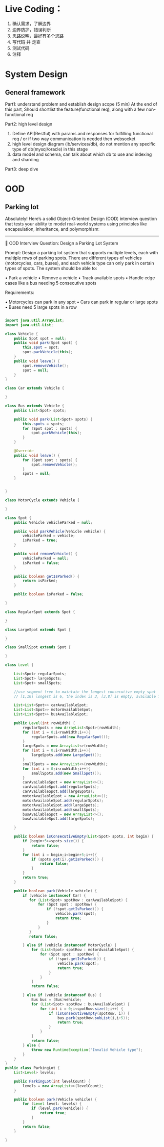 # Live Coding：

1. 确认需求，了解边界
2. 边界防护，错误判断
3. 思路说明，最好有多个思路
4. 写代码 并 走查
5. 测试代码
6. 注释

# System Design

## General framework

Part1: understand problem and establish design scope (5 min)
At the end of this part, Should shortlist the feature(functional req), along with a few non-functional req

Part2: high level design

1. Define API(Restful) with params and responses for fulfilling functional req / or if two way communication is needed then websocket
2. high level design diagram (lb/services/db), do not mention any specific type of db(mysql/oracle) in this stage
3. data model and schema, can talk about which db to use and indexing and sharding

Part3: deep dive

# OOD

## Parking lot

Absolutely! Here’s a solid Object-Oriented Design (OOD) interview question that tests your ability to model real-world systems using principles like encapsulation, inheritance, and polymorphism:

---

🧩 OOD Interview Question: Design a Parking Lot System

Prompt:
Design a parking lot system that supports multiple levels, each with multiple rows of parking spots. There are different types of vehicles (motorcycles, cars, buses), and each vehicle type can only park in certain types of spots. The system should be able to:

• Park a vehicle
• Remove a vehicle
• Track available spots
• Handle edge cases like a bus needing 5 consecutive spots

Requirements:

• Motorcycles can park in any spot
• Cars can park in regular or large spots
• Buses need 5 large spots in a row

```java

import java.util.ArrayList;
import java.util.List;

class Vehicle {
    public Spot spot = null;
    public void park(Spot spot) {
        this.spot = spot;
        spot.parkVehicle(this);
    }
    public void leave() {
        spot.removeVehicle();
        spot = null;
    }
}

class Car extends Vehicle {

}

class Bus extends Vehicle {
    public List<Spot> spots;

    public void park(List<Spot> spots) {
        this.spots = spots;
        for (Spot spot : spots) {
            spot.parkVehicle(this);
        }
    }

    @Override
    public void leave() {
        for (Spot spot : spots) {
            spot.removeVehicle();
        }
        spots = null;
    }


}

class MotorCycle extends Vehicle {

}

class Spot {
    public Vehicle vehicleParked = null;

    public void parkVehicle(Vehicle vehicle) {
        vehicleParked = vehicle;
        isParked = true;
    }

    public void removeVehicle() {
        vehicleParked = null;
        isParked = false;
    }

    public boolean getIsParked() {
        return isParked;
    }

    public boolean isParked = false;

}

class RegularSpot extends Spot {

}

class LargeSpot extends Spot {

}

class SmallSpot extends Spot {

}

class Level {

    List<Spot> regularSpots;
    List<Spot> largeSpots;
    List<Spot> smallSpots;

    //use segment tree to maintain the longest consecutive empty spot
    // [1,10] longest is 6, the index is 3, [3,8] is empty, available for bus.

    List<List<Spot>> carAvailableSpot;
    List<List<Spot>> motorAvailableSpot;
    List<List<Spot>> busAvailableSpot;

    public Level(int rowWidth) {
        regularSpots = new ArrayList<Spot>(rowWidth);
        for (int i = 0;i<rowWidth;i++){
            regularSpots.add(new RegularSpot());
        }
        largeSpots = new ArrayList<>(rowWidth);
        for (int i = 0;i<rowWidth;i++){
            largeSpots.add(new LargeSpot());
        }
        smallSpots = new ArrayList<>(rowWidth);
        for (int i = 0;i<rowWidth;i++){
            smallSpots.add(new SmallSpot());
        }
        carAvailableSpot = new ArrayList<>();
        carAvailableSpot.add(regularSpots);
        carAvailableSpot.add(largeSpots);
        motorAvailableSpot = new ArrayList<>();
        motorAvailableSpot.add(regularSpots);
        motorAvailableSpot.add(largeSpots);
        motorAvailableSpot.add(smallSpots);
        busAvailableSpot = new ArrayList<>();
        busAvailableSpot.add(largeSpots);

    }

    public boolean isConsecutiveEmpty(List<Spot> spots, int begin) {
        if (begin+5>=spots.size()) {
            return false;
        }
        for (int i = begin;i<begin+5;i++){
            if (spots.get(i).getIsParked()) {
                return false;
            }
        }
        return true;
    }

    public boolean park(Vehicle vehicle) {
        if (vehicle instanceof Car) {
           for (List<Spot> spotRow : carAvailableSpot) {
               for (Spot spot : spotRow) {
                   if (!spot.getIsParked()) {
                       vehicle.park(spot);
                       return true;
                   }
               }
           }
           return false;

        } else if (vehicle instanceof MotorCycle) {
            for (List<Spot> spotRow : motorAvailableSpot) {
                for (Spot spot : spotRow) {
                    if (!spot.getIsParked()) {
                        vehicle.park(spot);
                        return true;
                    }
                }
            }
            return false;

        } else if (vehicle instanceof Bus) {
            Bus bus = (Bus)vehicle;
            for (List<Spot> spotRow : busAvailableSpot) {
                for (int i = 0;i<spotRow.size();i++) {
                    if (isConsecutiveEmpty(spotRow, i)) {
                        bus.park(spotRow.subList(i,i+5));
                        return true;
                    }
                }
            }
            return false;
        } else {
            throw new RuntimeException("Invalid Vehicle type");
        }
    }
}
public class ParkingLot {
    List<Level> levels;

    public ParkingLot(int levelCount) {
        levels = new ArrayList<>(levelCount);
    }

    public boolean park(Vehicle vehicle) {
        for (Level level: levels) {
            if (level.park(vehicle)) {
                return true;
            }
        }
        return false;
    }

}
```
